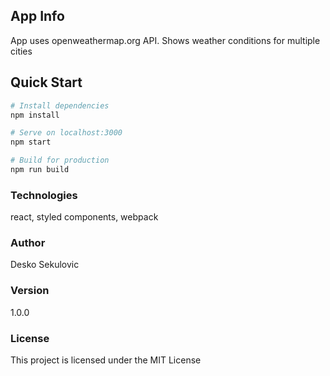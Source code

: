 ## App Info

App uses openweathermap.org API. Shows weather conditions for multiple cities

## Quick Start

```bash
# Install dependencies
npm install

# Serve on localhost:3000
npm start

# Build for production
npm run build
```

### Technologies

react, styled components, webpack

### Author

Desko Sekulovic

### Version

1.0.0

### License

This project is licensed under the MIT License
